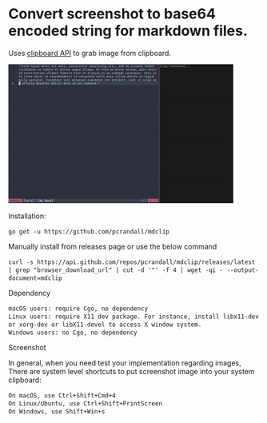 # Convert screenshot to base64 encoded string for markdown files.

Uses [clipboard API](https://github.com/golang-design/clipboard) to grab image from clipboard.

![demo](./assets/demo.gif)

Installation:

    go get -u https://github.com/pcrandall/mdclip

Manually install from releases page or use the below command

    curl -s https://api.github.com/repos/pcrandall/mdclip/releases/latest | grep "browser_download_url" | cut -d '"' -f 4 | wget -qi - --output-document=mdclip

Dependency

    macOS users: require Cgo, no dependency
    Linux users: require X11 dev package. For instance, install libx11-dev or xorg-dev or libX11-devel to access X window system.
    Windows users: no Cgo, no dependency

Screenshot

In general, when you need test your implementation regarding images, There are system level shortcuts to put screenshot image into your system clipboard:

    On macOS, use Ctrl+Shift+Cmd+4
    On Linux/Ubuntu, use Ctrl+Shift+PrintScreen
    On Windows, use Shift+Win+s
